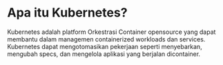 # Apa itu Kubernetes?
Kubernetes adalah platform Orkestrasi Container opensource yang dapat membantu dalam managemen containerized workloads dan services. Kubernetes dapat mengotomasikan pekerjaan seperti menyebarkan, mengubah specs, dan mengelola aplikasi yang berjalan dicontainer.

